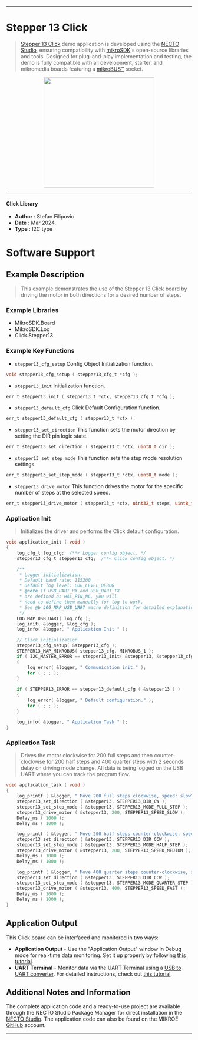 
---
# Stepper 13 Click

> [Stepper 13 Click](https://www.mikroe.com/?pid_product=MIKROE-3736) demo application is developed using
the [NECTO Studio](https://www.mikroe.com/necto), ensuring compatibility with [mikroSDK](https://www.mikroe.com/mikrosdk)'s
open-source libraries and tools. Designed for plug-and-play implementation and testing, the demo is fully compatible with
all development, starter, and mikromedia boards featuring a [mikroBUS&trade;](https://www.mikroe.com/mikrobus) socket.

<p align="center">
  <img src="https://www.mikroe.com/?pid_product=MIKROE-3736&image=1" height=300px>
</p>

---

#### Click Library

- **Author**        : Stefan Filipovic
- **Date**          : Mar 2024.
- **Type**          : I2C type

# Software Support

## Example Description

> This example demonstrates the use of the Stepper 13 Click board by driving the motor in both directions for a desired number of steps.

### Example Libraries

- MikroSDK.Board
- MikroSDK.Log
- Click.Stepper13

### Example Key Functions

- `stepper13_cfg_setup` Config Object Initialization function.
```c
void stepper13_cfg_setup ( stepper13_cfg_t *cfg );
```

- `stepper13_init` Initialization function.
```c
err_t stepper13_init ( stepper13_t *ctx, stepper13_cfg_t *cfg );
```

- `stepper13_default_cfg` Click Default Configuration function.
```c
err_t stepper13_default_cfg ( stepper13_t *ctx );
```

- `stepper13_set_direction` This function sets the motor direction by setting the DIR pin logic state.
```c
err_t stepper13_set_direction ( stepper13_t *ctx, uint8_t dir );
```

- `stepper13_set_step_mode` This function sets the step mode resolution settings.
```c
err_t stepper13_set_step_mode ( stepper13_t *ctx, uint8_t mode );
```

- `stepper13_drive_motor` This function drives the motor for the specific number of steps at the selected speed.
```c
err_t stepper13_drive_motor ( stepper13_t *ctx, uint32_t steps, uint8_t speed );
```

### Application Init

> Initializes the driver and performs the Click default configuration.

```c
void application_init ( void )
{
    log_cfg_t log_cfg;  /**< Logger config object. */
    stepper13_cfg_t stepper13_cfg;  /**< Click config object. */

    /** 
     * Logger initialization.
     * Default baud rate: 115200
     * Default log level: LOG_LEVEL_DEBUG
     * @note If USB_UART_RX and USB_UART_TX 
     * are defined as HAL_PIN_NC, you will 
     * need to define them manually for log to work. 
     * See @b LOG_MAP_USB_UART macro definition for detailed explanation.
     */
    LOG_MAP_USB_UART( log_cfg );
    log_init( &logger, &log_cfg );
    log_info( &logger, " Application Init " );

    // Click initialization.
    stepper13_cfg_setup( &stepper13_cfg );
    STEPPER13_MAP_MIKROBUS( stepper13_cfg, MIKROBUS_1 );
    if ( I2C_MASTER_ERROR == stepper13_init( &stepper13, &stepper13_cfg ) ) 
    {
        log_error( &logger, " Communication init." );
        for ( ; ; );
    }
    
    if ( STEPPER13_ERROR == stepper13_default_cfg ( &stepper13 ) )
    {
        log_error( &logger, " Default configuration." );
        for ( ; ; );
    }
    
    log_info( &logger, " Application Task " );
}
```

### Application Task

> Drives the motor clockwise for 200 full steps and then counter-clockwise for 200 half
steps and 400 quarter steps with 2 seconds delay on driving mode change. All data is
being logged on the USB UART where you can track the program flow.

```c
void application_task ( void )
{
    log_printf ( &logger, " Move 200 full steps clockwise, speed: slow\r\n\n" );
    stepper13_set_direction ( &stepper13, STEPPER13_DIR_CW );
    stepper13_set_step_mode ( &stepper13, STEPPER13_MODE_FULL_STEP );
    stepper13_drive_motor ( &stepper13, 200, STEPPER13_SPEED_SLOW );
    Delay_ms ( 1000 );
    Delay_ms ( 1000 );

    log_printf ( &logger, " Move 200 half steps counter-clockwise, speed: medium\r\n\n" );
    stepper13_set_direction ( &stepper13, STEPPER13_DIR_CCW );
    stepper13_set_step_mode ( &stepper13, STEPPER13_MODE_HALF_STEP );
    stepper13_drive_motor ( &stepper13, 200, STEPPER13_SPEED_MEDIUM );
    Delay_ms ( 1000 );
    Delay_ms ( 1000 );

    log_printf ( &logger, " Move 400 quarter steps counter-clockwise, speed: fast\r\n\n" );
    stepper13_set_direction ( &stepper13, STEPPER13_DIR_CCW );
    stepper13_set_step_mode ( &stepper13, STEPPER13_MODE_QUARTER_STEP );
    stepper13_drive_motor ( &stepper13, 400, STEPPER13_SPEED_FAST );
    Delay_ms ( 1000 );
    Delay_ms ( 1000 );
}
```

## Application Output

This Click board can be interfaced and monitored in two ways:
- **Application Output** - Use the "Application Output" window in Debug mode for real-time data monitoring.
Set it up properly by following [this tutorial](https://www.youtube.com/watch?v=ta5yyk1Woy4).
- **UART Terminal** - Monitor data via the UART Terminal using
a [USB to UART converter](https://www.mikroe.com/click/interface/usb?interface*=uart,uart). For detailed instructions,
check out [this tutorial](https://help.mikroe.com/necto/v2/Getting%20Started/Tools/UARTTerminalTool).

## Additional Notes and Information

The complete application code and a ready-to-use project are available through the NECTO Studio Package Manager for 
direct installation in the [NECTO Studio](https://www.mikroe.com/necto). The application code can also be found on
the MIKROE [GitHub](https://github.com/MikroElektronika/mikrosdk_click_v2) account.

---
